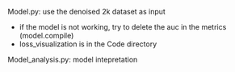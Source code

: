 Model.py: use the denoised 2k dataset as input
- if the model is not working, try to delete the auc in the metrics (model.compile)
- loss_visualization is in the Code directory

Model_analysis.py: model intepretation


